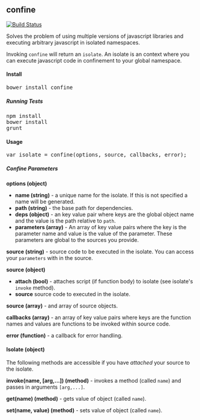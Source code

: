 confine
--

[![Build Status](https://travis-ci.org/nchinan/confine.svg)](https://travis-ci.org/nchinan/confine)

Solves the problem of using multiple versions of javascript libraries and executing arbitrary javascript in isolated namespaces.

Invoking `confine` will return an `isolate`.  An isolate is an context where you can execute javascript code in confinement to your global namespace.

#### Install

<pre>
bower install confine
</pre>

##### Running Tests

<pre>
npm install
bower install
grunt
</pre>

#### Usage

<pre>
var isolate = confine(options, source, callbacks, error);
</pre>

##### Confine Parameters

<b>options (object)</b>

* <b>name (string)</b> - a unique name for the isolate.  If this is not specified a name will be generated.
* <b>path (string)</b> - the base path for dependencies.
* <b>deps (object)</b> - an key value pair where keys are the global object name and the value is the path relative to `path`.
* <b>parameters (array)</b> - An array of key value pairs where the key is the parameter name and value is the value of the parameter.  These parameters are global to the sources you provide.

<b>source (string)</b> - source code to be executed in the isolate.  You can access your `parameters` with in the source.

<b>source (object)</b>

  * <b>attach (bool)</b> - attaches script (if function body) to isolate (see isolate's `invoke` method).
  * <b>source</b> source code to executed in the isolate.

<b>source (array)</b> - and array of source objects.

<b>callbacks (array)</b> - an array of key value pairs where keys are the function names and values are functions to be invoked within source code.

<b>error (function)</b> - a callback for error handling.

#### Isolate (object)

The following methods are accessible if you have <em>attached</em> your source to the isolate.

<b>invoke(name, [arg,...]) (method)</b> - invokes a method (called `name`) and passes in arguments `[arg,...]`.

<b>get(name) (method)</b> - gets value of object (called `name`).

<b>set(name, value) (method)</b> - sets value of object (called `name`).

</table>

